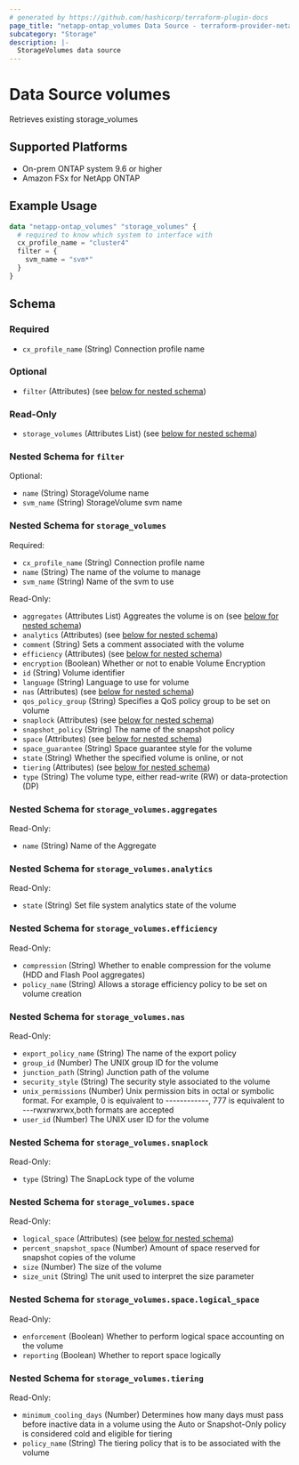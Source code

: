 ```yaml
---
# generated by https://github.com/hashicorp/terraform-plugin-docs
page_title: "netapp-ontap_volumes Data Source - terraform-provider-netapp-ontap"
subcategory: "Storage"
description: |-
  StorageVolumes data source
---
```


# Data Source volumes

Retrieves existing storage_volumes

## Supported Platforms

* On-prem ONTAP system 9.6 or higher
* Amazon FSx for NetApp ONTAP

## Example Usage

```terraform
data "netapp-ontap_volumes" "storage_volumes" {
  # required to know which system to interface with
  cx_profile_name = "cluster4"
  filter = {
    svm_name = "svm*"
  }
}
```

<!-- schema generated by tfplugindocs -->
## Schema

### Required

- `cx_profile_name` (String) Connection profile name

### Optional

- `filter` (Attributes) (see [below for nested schema](#nestedatt--filter))

### Read-Only

- `storage_volumes` (Attributes List) (see [below for nested schema](#nestedatt--storage_volumes))

<a id="nestedatt--filter"></a>

### Nested Schema for `filter`

Optional:

- `name` (String) StorageVolume name
- `svm_name` (String) StorageVolume svm name

<a id="nestedatt--storage_volumes"></a>

### Nested Schema for `storage_volumes`

Required:

- `cx_profile_name` (String) Connection profile name
- `name` (String) The name of the volume to manage
- `svm_name` (String) Name of the svm to use

Read-Only:

- `aggregates` (Attributes List) Aggreates the volume is on (see [below for nested schema](#nestedatt--aggregates))
- `analytics` (Attributes) (see [below for nested schema](#nestedatt--storage_volumes--analytics))
- `comment` (String) Sets a comment associated with the volume
- `efficiency` (Attributes) (see [below for nested schema](#nestedatt--storage_volumes--efficiency))
- `encryption` (Boolean) Whether or not to enable Volume Encryption
- `id` (String) Volume identifier
- `language` (String) Language to use for volume
- `nas` (Attributes) (see [below for nested schema](#nestedatt--storage_volumes--nas))
- `qos_policy_group` (String) Specifies a QoS policy group to be set on volume
- `snaplock` (Attributes) (see [below for nested schema](#nestedatt--storage_volumes--snaplock))
- `snapshot_policy` (String) The name of the snapshot policy
- `space` (Attributes) (see [below for nested schema](#nestedatt--storage_volumes--space))
- `space_guarantee` (String) Space guarantee style for the volume
- `state` (String) Whether the specified volume is online, or not
- `tiering` (Attributes) (see [below for nested schema](#nestedatt--storage_volumes--tiering))
- `type` (String) The volume type, either read-write (RW) or data-protection (DP)

<a id="nestedatt--storage_volumes--aggregates"></a>

### Nested Schema for `storage_volumes.aggregates`

Read-Only:

- `name` (String) Name of the Aggregate

<a id="nestedatt--storage_volumes--analytics"></a>

### Nested Schema for `storage_volumes.analytics`

Read-Only:

- `state` (String) Set file system analytics state of the volume

<a id="nestedatt--storage_volumes--efficiency"></a>

### Nested Schema for `storage_volumes.efficiency`

Read-Only:

- `compression` (String) Whether to enable compression for the volume (HDD and Flash Pool aggregates)
- `policy_name` (String) Allows a storage efficiency policy to be set on volume creation

<a id="nestedatt--storage_volumes--nas"></a>

### Nested Schema for `storage_volumes.nas`

Read-Only:

- `export_policy_name` (String) The name of the export policy
- `group_id` (Number) The UNIX group ID for the volume
- `junction_path` (String) Junction path of the volume
- `security_style` (String) The security style associated to the volume
- `unix_permissions` (Number) Unix permission bits in octal or symbolic format. For example, 0 is equivalent to ------------, 777 is equivalent to ---rwxrwxrwx,both formats are accepted
- `user_id` (Number) The UNIX user ID for the volume

<a id="nestedatt--storage_volumes--snaplock"></a>

### Nested Schema for `storage_volumes.snaplock`

Read-Only:

- `type` (String) The SnapLock type of the volume

<a id="nestedatt--storage_volumes--space"></a>

### Nested Schema for `storage_volumes.space`

Read-Only:

- `logical_space` (Attributes) (see [below for nested schema](#nestedatt--storage_volumes--space--logical_space))
- `percent_snapshot_space` (Number) Amount of space reserved for snapshot copies of the volume
- `size` (Number) The size of the volume
- `size_unit` (String) The unit used to interpret the size parameter

<a id="nestedatt--storage_volumes--space--logical_space"></a>

### Nested Schema for `storage_volumes.space.logical_space`

Read-Only:

- `enforcement` (Boolean) Whether to perform logical space accounting on the volume
- `reporting` (Boolean) Whether to report space logically

<a id="nestedatt--storage_volumes--tiering"></a>

### Nested Schema for `storage_volumes.tiering`

Read-Only:

- `minimum_cooling_days` (Number) Determines how many days must pass before inactive data in a volume using the Auto or Snapshot-Only policy is considered cold and eligible for tiering
- `policy_name` (String) The tiering policy that is to be associated with the volume
